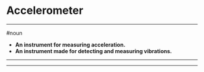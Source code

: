 # Accelerometer
---
#noun
- **An instrument for measuring acceleration.**
- **An instrument made for detecting and measuring vibrations.**
---
---

